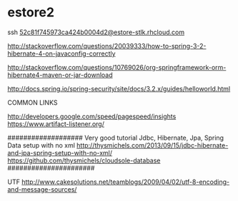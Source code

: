 estore2
=======

ssh 52c81f745973ca424b0004d2@estore-stlk.rhcloud.com

http://stackoverflow.com/questions/20039333/how-to-spring-3-2-hibernate-4-on-javaconfig-correctly

http://stackoverflow.com/questions/10769026/org-springframework-orm-hibernate4-maven-or-jar-download

http://docs.spring.io/spring-security/site/docs/3.2.x/guides/helloworld.html

COMMON LINKS

http://developers.google.com/speed/pagespeed/insights
https://www.artifact-listener.org/

###################
Very good tutorial
Jdbc, Hibernate, Jpa, Spring Data setup with no xml
http://thysmichels.com/2013/09/15/jdbc-hibernate-and-jpa-spring-setup-with-no-xml/
https://github.com/thysmichels/cloudsole-database
######################


UTF http://www.cakesolutions.net/teamblogs/2009/04/02/utf-8-encoding-and-message-sources/